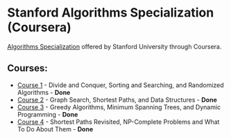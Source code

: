 # Stanford Algorithms Specialization (Coursera)

[Algorithms Specialization](https://www.coursera.org/specializations/algorithms) offered by Stanford University through Coursera.

## Courses:
* [Course 1](https://www.coursera.org/learn/algorithms-divide-conquer) - Divide and Conquer, Sorting and Searching, and Randomized Algorithms - **Done**
* [Course 2](https://www.coursera.org/learn/algorithms-graphs-data-structures) - Graph Search, Shortest Paths, and Data Structures - **Done**
* [Course 3](https://www.coursera.org/learn/algorithms-greedy) - Greedy Algorithms, Minimum Spanning Trees, and Dynamic Programming - **Done**
* [Course 4](https://www.coursera.org/learn/algorithms-npcomplete) - Shortest Paths Revisited, NP-Complete Problems and What To Do About Them - **Done**


